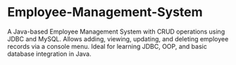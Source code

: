 # Employee-Management-System
A Java-based Employee Management System with CRUD operations using JDBC and MySQL. Allows adding, viewing, updating, and deleting employee records via a console menu. Ideal for learning JDBC, OOP, and basic database integration in Java.
